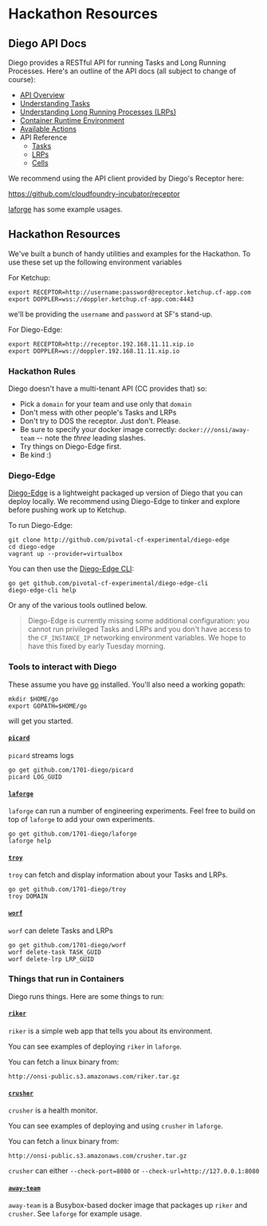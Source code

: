 # Hackathon Resources

## Diego API Docs

Diego provides a RESTful API for running Tasks and Long Running Processes.  Here's an outline of the API docs (all subject to change of course):

- [API Overview](overview.md)
- [Understanding Tasks](tasks.md)
- [Understanding Long Running Processes (LRPs)](lrps.md)
- [Container Runtime Environment](environment.md)
- [Available Actions](actions.md)
- API Reference
    - [Tasks](api_tasks.md)
    - [LRPs](api_lrps.md)
    - [Cells](api_cells.md)

We recommend using the API client provided by Diego's Receptor here:

https://github.com/cloudfoundry-incubator/receptor

[laforge](#laforge) has some example usages.

## Hackathon Resources

We've built a bunch of handy utilities and examples for the Hackathon.  To use these set up the following environment variables

For Ketchup:

```
export RECEPTOR=http://username:password@receptor.ketchup.cf-app.com
export DOPPLER=wss://doppler.ketchup.cf-app.com:4443
```

we'll be providing the `username` and `password` at SF's stand-up.

For Diego-Edge:

```
export RECEPTOR=http://receptor.192.168.11.11.xip.io
export DOPPLER=ws://doppler.192.168.11.11.xip.io
```

### Hackathon Rules

Diego doesn't have a multi-tenant API (CC provides that) so:

- Pick a `domain` for your team and use only that `domain`
- Don't mess with other people's Tasks and LRPs
- Don't try to DOS the receptor.  Just don't.  Please.
- Be sure to specify your docker image correctly: `docker:///onsi/away-team` -- note the *three* leading slashes.
- Try things on Diego-Edge first.
- Be kind :)

### Diego-Edge

[Diego-Edge](https://github.com/pivotal-cf-experimental/diego-edge) is a lightweight packaged up version of Diego that you can deploy locally.  We recommend using Diego-Edge to tinker and explore before pushing work up to Ketchup.

To run Diego-Edge:

```
git clone http://github.com/pivotal-cf-experimental/diego-edge
cd diego-edge
vagrant up --provider=virtualbox
```

You can then use the [Diego-Edge CLI](https://github.com/pivotal-cf-experimental/diego-edge-cli):

```
go get github.com/pivotal-cf-experimental/diego-edge-cli
diego-edge-cli help
```

Or any of the various tools outlined below.

> Diego-Edge is currently missing some additional configuration: you cannot run privileged Tasks and LRPs and you don't have access to the `CF_INSTANCE_IP` networking environment variables.  We hope to have this fixed by early Tuesday morning.

### Tools to interact with Diego

These assume you have [go](http://golang.org/doc/install#osx) installed.  You'll also need a working gopath:

```
mkdir $HOME/go
export GOPATH=$HOME/go
```

will get you started.

#### [`picard`](https://github.com/1701-diego/picard)

`picard` streams logs

```
go get github.com/1701-diego/picard
picard LOG_GUID
```

#### [`laforge`](https://github.com/1701-diego/laforge)

`laforge` can run a number of engineering experiments.  Feel free to build on top of `laforge` to add your own experiments.

```
go get github.com/1701-diego/laforge
laforge help
```

#### [`troy`](https://github.com/1701-diego/troy)

`troy` can fetch and display information about your Tasks and LRPs. 

```
go get github.com/1701-diego/troy
troy DOMAIN
```

#### [`worf`](https://github.com/1701-diego/worf)

`worf` can delete Tasks and LRPs

```
go get github.com/1701-diego/worf
worf delete-task TASK_GUID
worf delete-lrp LRP_GUID
```

### Things that run in Containers

Diego runs things.  Here are some things to run:

#### [`riker`](https://github.com/1701-diego/riker)

`riker` is a simple web app that tells you about its environment.

You can see examples of deploying `riker` in `laforge`.

You can fetch a linux binary from:

`http://onsi-public.s3.amazonaws.com/riker.tar.gz`

#### [`crusher`](https://github.com/1701-diego/crusher)

`crusher` is a health monitor.

You can see examples of deploying and using `crusher` in `laforge`.

You can fetch a linux binary from:

`http://onsi-public.s3.amazonaws.com/crusher.tar.gz`

`crusher` can either `--check-port=8080` or `--check-url=http://127.0.0.1:8080`

#### [`away-team`](https//github.com/1701-diego/away-team)

`away-team` is a Busybox-based docker image that packages up `riker` and `crusher`.  See `laforge` for example usage.
